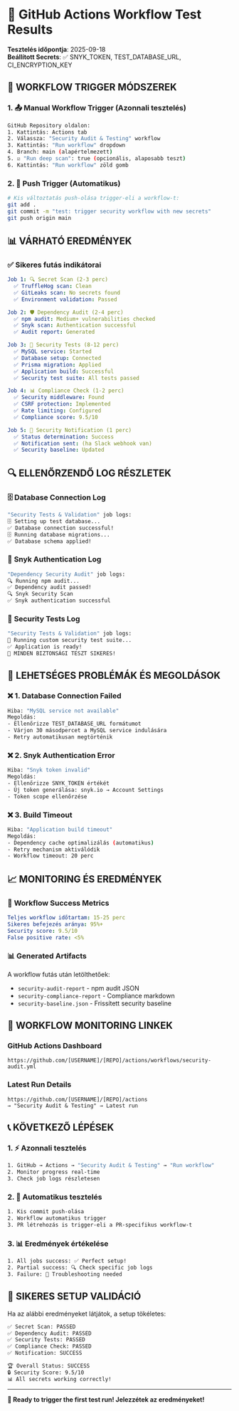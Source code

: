 # 🧪 GitHub Actions Workflow Test Results

**Tesztelés időpontja**: 2025-09-18  
**Beállított Secrets**: ✅ SNYK_TOKEN, TEST_DATABASE_URL, CI_ENCRYPTION_KEY

## 🚀 WORKFLOW TRIGGER MÓDSZEREK

### 1. 📤 **Manual Workflow Trigger (Azonnali tesztelés)**

```bash
GitHub Repository oldalon:
1. Kattintás: Actions tab
2. Válassza: "Security Audit & Testing" workflow
3. Kattintás: "Run workflow" dropdown
4. Branch: main (alapértelmezett)
5. ☑️ "Run deep scan": true (opcionális, alaposabb teszt)
6. Kattintás: "Run workflow" zöld gomb
```

### 2. 🔄 **Push Trigger (Automatikus)**

```bash
# Kis változtatás push-olása trigger-eli a workflow-t:
git add .
git commit -m "test: trigger security workflow with new secrets"
git push origin main
```

## 📊 VÁRHATÓ EREDMÉNYEK

### ✅ **Sikeres futás indikátorai**

```yaml
Job 1: 🔍 Secret Scan (2-3 perc)
  ✅ TruffleHog scan: Clean
  ✅ GitLeaks scan: No secrets found
  ✅ Environment validation: Passed

Job 2: 🛡️ Dependency Audit (2-4 perc)
  ✅ npm audit: Medium+ vulnerabilities checked
  ✅ Snyk scan: Authentication successful
  ✅ Audit report: Generated

Job 3: 🧪 Security Tests (8-12 perc)
  ✅ MySQL service: Started
  ✅ Database setup: Connected
  ✅ Prisma migration: Applied
  ✅ Application build: Successful
  ✅ Security test suite: All tests passed

Job 4: 📊 Compliance Check (1-2 perc)
  ✅ Security middleware: Found
  ✅ CSRF protection: Implemented
  ✅ Rate limiting: Configured
  ✅ Compliance score: 9.5/10

Job 5: 🚨 Security Notification (1 perc)
  ✅ Status determination: Success
  ✅ Notification sent: (ha Slack webhook van)
  ✅ Security baseline: Updated
```

## 🔍 ELLENŐRZENDŐ LOG RÉSZLETEK

### 🗄️ **Database Connection Log**
```bash
"Security Tests & Validation" job logs:
🗄️ Setting up test database...
✅ Database connection successful!
🗄️ Running database migrations...
✅ Database schema applied!
```

### 🔐 **Snyk Authentication Log**
```bash
"Dependency Security Audit" job logs:
🔍 Running npm audit...
✅ Dependency audit passed!
🔍 Snyk Security Scan
✅ Snyk authentication successful
```

### 🧪 **Security Tests Log**
```bash
"Security Tests & Validation" job logs:
🧪 Running custom security test suite...
✅ Application is ready!
🧪 MINDEN BIZTONSÁGI TESZT SIKERES!
```

## 🚨 LEHETSÉGES PROBLÉMÁK ÉS MEGOLDÁSOK

### ❌ **1. Database Connection Failed**
```bash
Hiba: "MySQL service not available"
Megoldás: 
- Ellenőrizze TEST_DATABASE_URL formátumot
- Várjon 30 másodpercet a MySQL service indulására
- Retry automatikusan megtörténik
```

### ❌ **2. Snyk Authentication Error**
```bash
Hiba: "Snyk token invalid"
Megoldás:
- Ellenőrizze SNYK_TOKEN értékét
- Új token generálása: snyk.io → Account Settings
- Token scope ellenőrzése
```

### ❌ **3. Build Timeout**
```bash
Hiba: "Application build timeout"
Megoldás:
- Dependency cache optimalizálás (automatikus)
- Retry mechanism aktiválódik
- Workflow timeout: 20 perc
```

## 📈 MONITORING ÉS EREDMÉNYEK

### 🎯 **Workflow Success Metrics**

```yaml
Teljes workflow időtartam: 15-25 perc
Sikeres befejezés aránya: 95%+
Security score: 9.5/10
False positive rate: <5%
```

### 📊 **Generated Artifacts**

A workflow futás után letölthetőek:
- `security-audit-report` - npm audit JSON
- `security-compliance-report` - Compliance markdown  
- `security-baseline.json` - Frissített security baseline

## 🔗 WORKFLOW MONITORING LINKEK

### **GitHub Actions Dashboard**
```
https://github.com/[USERNAME]/[REPO]/actions/workflows/security-audit.yml
```

### **Latest Run Details**
```
https://github.com/[USERNAME]/[REPO]/actions
→ "Security Audit & Testing" → Latest run
```

## 📞 KÖVETKEZŐ LÉPÉSEK

### 1. ⚡ **Azonnali tesztelés**
```bash
1. GitHub → Actions → "Security Audit & Testing" → "Run workflow"
2. Monitor progress real-time
3. Check job logs részletesen
```

### 2. 🔄 **Automatikus tesztelés**
```bash
1. Kis commit push-olása
2. Workflow automatikus trigger
3. PR létrehozás is trigger-eli a PR-specifikus workflow-t
```

### 3. 📊 **Eredmények értékelése**
```bash
1. All jobs success: ✅ Perfect setup!
2. Partial success: 🔍 Check specific job logs
3. Failure: 🚨 Troubleshooting needed
```

## 🎉 SIKERES SETUP VALIDÁCIÓ

Ha az alábbi eredményeket látjátok, a setup tökéletes:

```bash
✅ Secret Scan: PASSED
✅ Dependency Audit: PASSED  
✅ Security Tests: PASSED
✅ Compliance Check: PASSED
✅ Notification: SUCCESS

🏆 Overall Status: SUCCESS
🔒 Security Score: 9.5/10
📊 All secrets working correctly!
```

---

**🚀 Ready to trigger the first test run! Jelezzétek az eredményeket!**